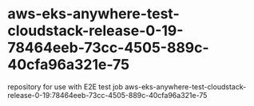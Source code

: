 # aws-eks-anywhere-test-cloudstack-release-0-19-78464eeb-73cc-4505-889c-40cfa96a321e-75
repository for use with E2E test job aws-eks-anywhere-test-cloudstack-release-0-19:78464eeb-73cc-4505-889c-40cfa96a321e-75
